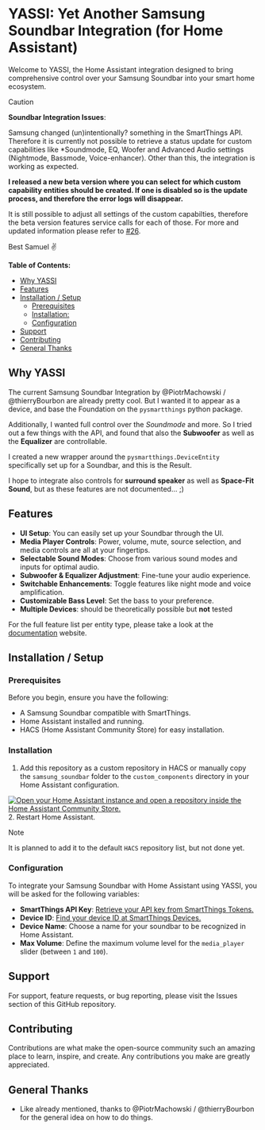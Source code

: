 # YASSI: Yet Another Samsung Soundbar Integration (for Home Assistant)

Welcome to YASSI, the Home Assistant integration designed to bring comprehensive control over your Samsung Soundbar into your smart home ecosystem.

> [!CAUTION]
> **Soundbar Integration Issues**:
> 
> Samsung changed (un)intentionally? something in the SmartThings API. Therefore it is currently not possible to retrieve a status update for
> custom capabilities like *Soundmode, EQ, Woofer and Advanced Audio settings (Nightmode, Bassmode, Voice-enhancer).
> Other than this, the integration is working as expected.
> 
> **I released a new beta version where you can select for which custom capability entities should be created. If one is disabled so is the update
> process, and therefore the error logs will disappear.**
> 
> It is still possible to adjust all settings of the custom capabilties, therefore the beta version features service calls for each of those.
> For more and updated information please refer to [#26](https://github.com/samuelspagl/ha_samsung_soundbar/issues/26).
>
> Best Samuel ✌️


**Table of Contents:**
<!-- TOC -->
* [Why YASSI](#why-yassi)
* [Features](#features)
* [Installation / Setup](#installation--setup)
  * [Prerequisites](#prerequisites)
  * [Installation:](#installation)
  * [Configuration](#configuration)
* [Support](#support)
* [Contributing](#contributing)
* [General Thanks](#general-thanks)
<!-- TOC -->

## Why YASSI

The current Samsung Soundbar Integration by @PiotrMachowski / @thierryBourbon are already pretty cool.
But I wanted it to appear as a device, and base the Foundation on the `pysmartthings` python package.

Additionally, I wanted full control over the *Soundmode* and more. So I tried out a few things with the API,
and found that also the **Subwoofer** as well as the **Equalizer** are controllable.

I created a new wrapper around the `pysmartthings.DeviceEntity` specifically set up for a Soundbar, and this
is the Result.

I hope to integrate also controls for **surround speaker** as well as **Space-Fit Sound**, but as these features
are not documented... ;) 

## Features


- **UI Setup**: You can easily set up your Soundbar through the UI.
- **Media Player Controls**: Power, volume, mute, source selection, and media controls are all at your fingertips.
- **Selectable Sound Modes**: Choose from various sound modes and inputs for optimal audio.
- **Subwoofer & Equalizer Adjustment**: Fine-tune your audio experience.
- **Switchable Enhancements**: Toggle features like night mode and voice amplification.
- **Customizable Bass Level**: Set the bass to your preference.
- **Multiple Devices**: should be theoretically possible but **not** tested

For the full feature list per entity type, please take a look at the [documentation](ha-samsung-soundbar.vercel.app) website.

## Installation / Setup

### Prerequisites

Before you begin, ensure you have the following:

- A Samsung Soundbar compatible with SmartThings.
- Home Assistant installed and running.
- HACS (Home Assistant Community Store) for easy installation.

### Installation

1. Add this repository as a custom repository in HACS or manually copy the `samsung_soundbar` folder to the `custom_components` directory in your Home Assistant configuration.

  [![Open your Home Assistant instance and open a repository inside the Home Assistant Community Store.](https://my.home-assistant.io/badges/hacs_repository.svg)](https://my.home-assistant.io/redirect/hacs_repository/?owner=samuelspagl&repository=ha_samsung_soundbar&category=integration)
2. Restart Home Assistant.

> [!NOTE]
> It is planned to add it to the default `HACS` repository list, but not done yet.

### Configuration

To integrate your Samsung Soundbar with Home Assistant using YASSI, you will be asked for the following variables:

- **SmartThings API Key**: [Retrieve your API key from SmartThings Tokens.](https://account.smartthings.com/tokens)
- **Device ID**: [Find your device ID at SmartThings Devices.](https://my.smartthings.com/advanced/devices)
- **Device Name**: Choose a name for your soundbar to be recognized in Home Assistant.
- **Max Volume**: Define the maximum volume level for the `media_player` slider (between `1` and `100`).

## Support

For support, feature requests, or bug reporting, please visit the Issues section of this GitHub repository.

## Contributing

Contributions are what make the open-source community such an amazing place to learn, inspire, and create. Any contributions you make are greatly appreciated.

## General Thanks

- Like already mentioned, thanks to @PiotrMachowski / @thierryBourbon for the general idea on how to do things.

